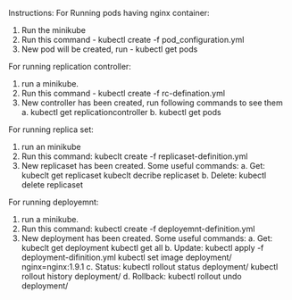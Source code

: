 Instructions:
For Running pods having nginx container:
   1. Run the minikube
   2. Run this command - kubectl create -f pod_configuration.yml
   3. New pod will be created, run - kubectl get pods

For running replication controller:
   1. run a minikube.
   2. Run this command - kubectl create -f rc-defination.yml
   3. New controller has been created, run following commands to see them
	a. kubectl get replicationcontroller
  	b. kubectl get pods

For running replica set:
   1. run an minikube
   2. Run this command: kubeclt create -f replicaset-definition.yml
   3. New replicaset has been created. Some useful commands:
	a. Get: 
   		kubeclt get replicaset
		kubeclt decribe replicaset <replicaset-name>
	b. Delete:
		kubectl delete replicaset <replicaset-name>

For running deployemnt:
  1. run a minikube.
  2. Run this command: kubectl create -f deployemnt-definition.yml
  3. New deployment has been created. Some useful commands:
	a. Get: 
		kubeclt get deployment
		kubectl get all
	b. Update:
		kubectl apply -f deployment-difinition.yml
		kubectl set image deployment/<deployment-name> nginx=nginx:1.9.1
	c. Status:
		kubectl rollout status deployment/<deployment-name>
		kubectl rollout  history deployment/<deployment-name>
 	d. Rollback:
		kubectl rollout undo deployment/<deployment-name>
